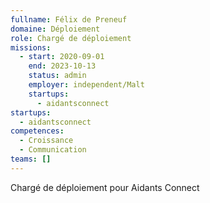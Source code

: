 ```yaml
---
fullname: Félix de Preneuf
domaine: Déploiement
role: Chargé de déploiement
missions:
  - start: 2020-09-01
    end: 2023-10-13
    status: admin
    employer: independent/Malt
    startups:
      - aidantsconnect
startups:
  - aidantsconnect
competences:
  - Croissance
  - Communication
teams: []
---
```

Chargé de déploiement pour Aidants Connect